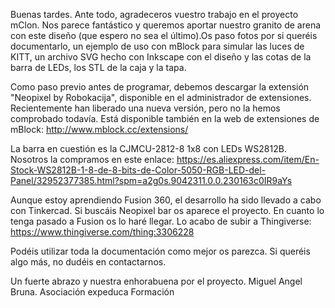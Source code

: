 Buenas tardes. Ante todo, agradeceros vuestro trabajo en el proyecto mClon. Nos parece fantástico y queremos aportar nuestro granito de arena con este diseño (que espero no sea el último).Os paso fotos por si queréis documentarlo, un ejemplo de uso con mBlock para simular las luces de KITT, un archivo SVG hecho con Inkscape con el diseño y las cotas de la barra de LEDs, los STL de la caja y la tapa.

Como paso previo antes de programar, debemos descargar la extensión "Neopixel by Robokacija", disponible en el administrador de extensiones. Recientemente han liberado una nueva versión, pero no la hemos comprobado todavía. Está disponible también en la web de extensiones de mBlock:
http://www.mblock.cc/extensions/

La barra en cuestión es la CJMCU-2812-8 1x8 con LEDs WS2812B. Nosotros la compramos en este enlace:
https://es.aliexpress.com/item/En-Stock-WS2812B-1-8-de-8-bits-de-Color-5050-RGB-LED-del-Panel/32952377385.html?spm=a2g0s.9042311.0.0.230163c0IR9aYs

Aunque estoy aprendiendo Fusion 360, el desarrollo ha sido llevado a cabo con Tinkercad. Si buscáis Neopixel bar os aparece el proyecto. En cuanto lo tenga pasado a Fusion os lo haré llegar. Lo acabo de subir a Thingiverse:
https://www.thingiverse.com/thing:3306228

Podéis utilizar toda la documentación como mejor os parezca.
Si queréis algo más, no dudéis en contactarnos.

Un fuerte abrazo y nuestra enhorabuena por el proyecto.
Miguel Angel Bruna.
Asociación expeduca Formación

